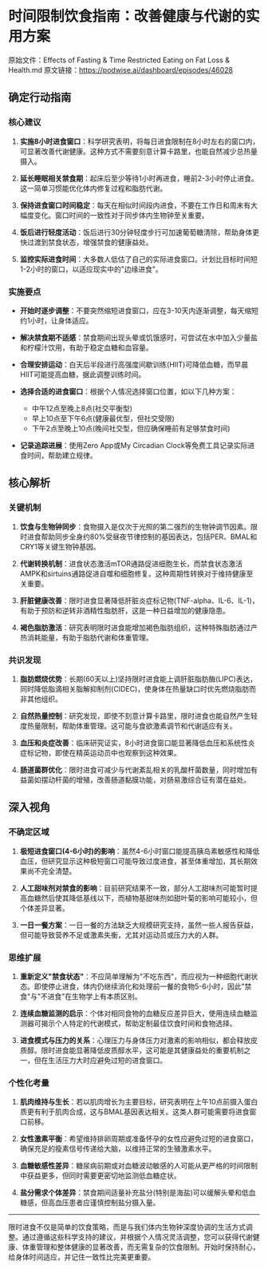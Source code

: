 # 时间限制饮食指南：改善健康与代谢的实用方案

原始文件：Effects of Fasting & Time Restricted Eating on Fat Loss & Health.md
原文链接：https://podwise.ai/dashboard/episodes/46028

## 确定行动指南

### 核心建议
1. **实施8小时进食窗口**：科学研究表明，将每日进食限制在8小时左右的窗口内，可显著改善代谢健康。这种方式不需要刻意计算卡路里，也能自然减少总热量摄入。
   
2. **延长睡眠相关禁食期**：起床后至少等待1小时再进食，睡前2-3小时停止进食。这一简单习惯能优化体内修复过程和脂肪代谢。

3. **保持进食窗口时间稳定**：每天在相似时间段内进食，不要在工作日和周末有大幅度变化。窗口时间的一致性对于同步体内生物钟至关重要。

4. **饭后进行轻度活动**：饭后进行30分钟轻度步行可加速葡萄糖清除，帮助身体更快过渡到禁食状态，增强禁食的健康益处。

5. **监控实际进食时间**：大多数人低估了自己的实际进食窗口。计划比目标时间短1-2小时的窗口，以适应现实中的"边缘进食"。

### 实施要点
- **开始时逐步调整**：不要突然缩短进食窗口，应在3-10天内逐渐调整，每天缩短约1小时，让身体适应。

- **解决禁食期不适感**：禁食期间出现头晕或饥饿感时，可尝试在水中加入少量盐和柠檬汁饮用，有助于稳定血糖和血容量。

- **合理安排运动**：白天后半段进行高强度间歇训练(HIIT)可降低血糖，而早晨HIIT可能提高血糖，据此调整训练时间。

- **选择合适的进食窗口**：根据个人情况选择窗口位置，如以下几种方案：
  * 中午12点至晚上8点(社交平衡型)
  * 早上10点至下午6点(健康最优型，但社交受限)
  * 下午2点至晚上10点(晚间社交型，但应确保睡前有足够禁食时间)

- **记录追踪进展**：使用Zero App或My Circadian Clock等免费工具记录实际进食时间，帮助建立规律。

## 核心解析

### 关键机制
1. **饮食与生物钟同步**：食物摄入是仅次于光照的第二强烈的生物钟调节因素。限时进食帮助同步全身约80%受昼夜节律控制的基因表达，包括PER、BMAL和CRY1等关键生物钟基因。

2. **代谢转换机制**：进食状态激活mTOR通路促进细胞生长，而禁食状态激活AMPK和sirtuins通路促进自噬和细胞修复。这种周期性转换对于维持健康至关重要。

3. **肝脏健康改善**：限时进食显著降低肝脏炎症标记物(TNF-alpha、IL-6、IL-1)，有助于预防和逆转非酒精性脂肪肝，这是一种日益增加的健康隐患。

4. **褐色脂肪激活**：研究表明限时进食能增加褐色脂肪组织，这种特殊脂肪通过产热消耗能量，有助于脂肪代谢和体重管理。

### 共识发现
1. **脂肪燃烧优势**：长期(60天以上)坚持限时进食能上调肝脏脂肪酶(LIPC)表达，同时降低脂滴相关脂解抑制剂(CIDEC)，使身体在热量缺口时优先燃烧脂肪而非其他组织。

2. **自然热量控制**：研究发现，即使不刻意计算卡路里，限时进食也能自然产生轻度热量限制，帮助体重管理。这可能与食欲激素调节和代谢适应有关。

3. **血压和炎症改善**：临床研究证实，8小时进食窗口能显著降低血压和系统性炎症标记物，即使在精英运动员中也观察到这种效果。

4. **肠道菌群优化**：限时进食可减少与代谢紊乱相关的乳酸杆菌数量，同时增加有益菌如摆动杆菌的增殖，改善肠道黏膜功能，对肠易激综合征有潜在益处。

## 深入视角

### 不确定区域
1. **极短进食窗口(4-6小时)的影响**：虽然4-6小时窗口能提高胰岛素敏感性和降低血压，但研究显示这种极短窗口可能导致过度进食，甚至体重增加，其长期效果尚不完全清楚。

2. **人工甜味剂对禁食的影响**：目前研究结果不一致，部分人工甜味剂可能暂时提高血糖然后使其降低基线以下，而植物基甜味剂如甜叶菊的影响可能较小，但个体差异显著。

3. **一日一餐方案**：一日一餐的方法缺乏大规模研究支持，虽然一些人报告获益，但可能导致营养不足或激素失衡，尤其对运动员或压力大的人群。

### 思维扩展
1. **重新定义"禁食状态"**：不应简单理解为"不吃东西"，而应视为一种细胞代谢状态。即使停止进食，体内仍继续消化和处理前一餐的食物5-6小时，因此"禁食"与"不进食"在生物学上有本质区别。

2. **连续血糖监测的启示**：个体对相同食物的血糖反应差异巨大，使用连续血糖监测器可揭示个人特定的代谢模式，帮助定制最佳饮食时间和食物选择。

3. **进食模式与压力的关系**：心理压力与身体压力对激素的影响相似，都会释放皮质醇。限时进食能显著降低皮质醇水平，这可能是其健康益处的重要机制之一，但在生活压力大时应避免过短的进食窗口。

### 个性化考量
1. **肌肉维持与生长**：若以肌肉增长为主要目标，研究表明在上午10点前摄入蛋白质更有利于肌肉合成，这与BMAL基因表达相关。这类人群可能需要将进食窗口前移。

2. **女性激素平衡**：希望维持排卵周期或准备怀孕的女性应避免过短的进食窗口，确保充足的瘦素信号传递给大脑，以维持正常的生殖激素水平。

3. **血糖敏感性差异**：糖尿病前期或对血糖波动敏感的人可能从更严格的时间限制中获益更多，但同时需要更密切地监测低血糖症状。

4. **盐分需求个体差异**：禁食期间适量补充盐分(特别是海盐)可以缓解头晕和低血糖感，但高血压患者应谨慎控制盐分摄入量。

---

限时进食不仅是简单的饮食策略，而是与我们体内生物钟深度协调的生活方式调整。通过遵循这些科学支持的建议，并根据个人情况灵活调整，您可以获得代谢健康、体重管理和整体健康的显著改善，而无需复杂的饮食限制。开始时保持耐心，给身体时间适应，并记住一致性比完美更重要。
